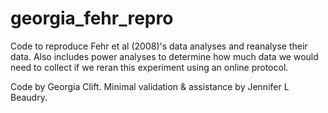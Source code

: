 # georgia_fehr_repro

Code to reproduce Fehr et al (2008)'s data analyses and reanalyse their data. 
Also includes power analyses to determine how much data we would need to collect
if we reran this experiment using an online protocol. 

Code by Georgia Clift. Minimal validation & assistance by Jennifer L Beaudry. 
